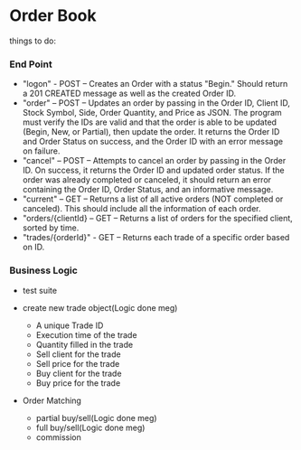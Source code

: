 # Order Book

things to do:

### End Point
- "logon" - POST – Creates an Order with a status "Begin." Should return a 201 CREATED message as well as the created Order ID.
- "order" – POST – Updates an order by passing in the Order ID, Client ID, Stock Symbol, Side, Order Quantity, and Price as JSON. The program must verify the IDs are valid and that the order is able to be updated (Begin, New, or Partial), then update the order. It returns the Order ID and Order Status on success, and the Order ID with an error message on failure.
- "cancel" – POST – Attempts to cancel an order by passing in the Order ID. On success, it returns the Order ID and updated order status. If the order was already completed or canceled, it should return an error containing the Order ID, Order Status, and an informative message.
- "current" – GET – Returns a list of all active orders (NOT completed or canceled). This should include all the information of each order.
- "orders/{clientId} – GET – Returns a list of orders for the specified client, sorted by time.
- "trades/{orderId}" - GET – Returns each trade of a specific order based on ID.

### Business Logic
- test suite
- create new trade object(Logic done meg)
    - A unique Trade ID
    -  Execution time of the trade
     - Quantity filled in the trade 
    - Sell client for the trade
     - Sell price for the trade
     - Buy client for the trade
     - Buy price for the trade

- Order Matching
    - partial buy/sell(Logic done meg)
    - full buy/sell(Logic done meg)
    - commission